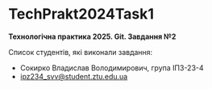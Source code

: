 # TechPrakt2024Task1
**Технологічна практика 2025. Git. Завдання №2**

Список студентів, які виконали завдання:
* Сокирко Владислав Володимирович, група ІПЗ-23-4
* ipz234_svv@student.ztu.edu.ua